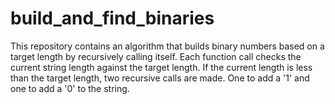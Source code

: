 # build_and_find_binaries

This repository contains an algorithm that builds binary numbers based on a target length by recursively calling itself. Each function call checks the current string length against the target length. If the current length is less than the target length, two recursive calls are made. One to add a '1' and one to add a '0' to the string. 



